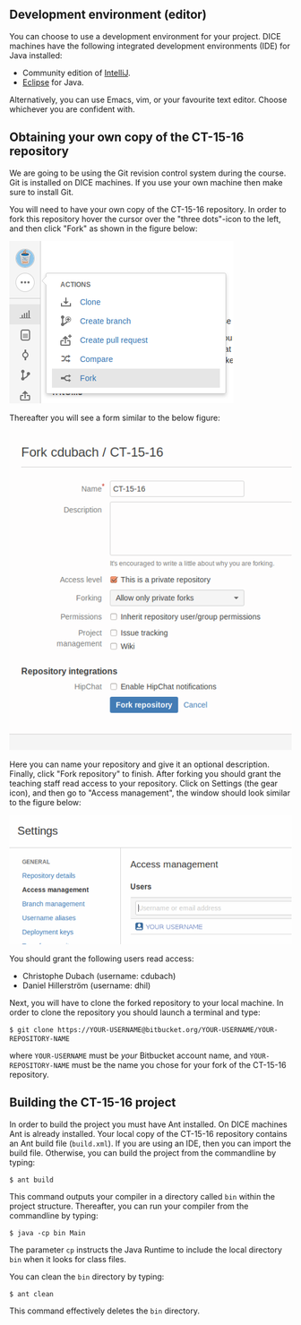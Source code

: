 ## Development environment (editor)
You can choose to use a development environment for your project. DICE machines have the following integrated development environments (IDE) for Java installed:

* Community edition of [IntelliJ](https://www.jetbrains.com/idea/).
* [Eclipse](https://www.eclipse.org/downloads/packages/eclipse-ide-java-developers/marsr) for Java.

Alternatively, you can use Emacs, vim, or your favourite text editor. Choose whichever you are confident with.

## Obtaining your own copy of the CT-15-16 repository 
We are going to be using the Git revision control system during the course. Git is installed on DICE machines. If you use your own machine then make sure to install Git.

You will need to have your own copy of the CT-15-16 repository. In order to fork this repository hover the cursor over the "three dots"-icon to the left, and then click "Fork" as shown in the figure below:

![Forking the CT-15-16 repository](/figures/howtofork.png "Forking this repository.")

Thereafter you will see a form similar to the below figure:

![Forking the CT-15-16 repository](/figures/forking.png "Forking this repository.")

Here you can name your repository and give it an optional description. Finally, click "Fork repository" to finish. After forking you should grant the teaching staff read access to your repository. Click on Settings (the gear icon), and then go to "Access management", the window should look similar to the figure below:

![Granting the teaching staff read access](/figures/repopermissions.png "Granting the teaching staff read access.")

You should grant the following users read access:

* Christophe Dubach (username: cdubach)
* Daniel Hillerström (username: dhil)

Next, you will have to clone the forked repository to your local machine. In order to clone the repository you should launch a terminal and type:
```
$ git clone https://YOUR-USERNAME@bitbucket.org/YOUR-USERNAME/YOUR-REPOSITORY-NAME
```
where `YOUR-USERNAME` must be *your* Bitbucket account name, and `YOUR-REPOSITORY-NAME` must be the name you chose for your fork of the CT-15-16 repository.

## Building the CT-15-16 project
In order to build the project you must have Ant installed. On DICE machines Ant is already installed.
Your local copy of the CT-15-16 repository contains an Ant build file (`build.xml`). If you are using an IDE, then you can import the build file. Otherwise, you can build the project from the commandline by typing:
```
$ ant build
```
This command outputs your compiler in a directory called `bin` within the project structure. Thereafter, you can run your compiler from the commandline by typing:
```
$ java -cp bin Main
```
The parameter `cp` instructs the Java Runtime to include the local directory `bin` when it looks for class files.

You can clean the `bin` directory by typing:
```
$ ant clean
```
This command effectively deletes the `bin` directory.
